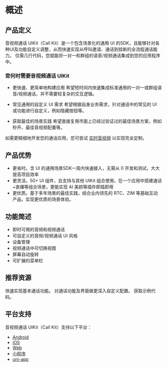 # 概述

## 产品定义

音视频通话 UIKit（Call Kit）是一个包含场景化的通用 UI 的SDK，且能够针对各种UI及功能自定义调整，从而快速实现从呼叫邀请、通话到挂断的全流程通话能力。
仅需几行代码，您就能将一对一和群组的语音/视频通话集成到您的应用程序中。


### 您何时需要音视频通话 UIKit

- 更快速、更简单地构建应用
希望短时间内快速集成标准通用的一对一或群组语音/视频通话，并不需要较复杂的交互逻辑。

- 常见通用的自定义 UI 需求
希望根据自身业务需求，针对通话中的常见的 UI 或功能进行自定义，例如隐藏按钮等。

- 获取最佳的场景实践
希望直接复用市面上已经过验证过的最佳场景方案，例如秒开、最佳音视频配置等。

如需更精细地开发您的通话应用，您可尝试 [实时音视频](https://doc-zh.zego.im/article/overview?key=ExpressVideoSDK&platform=uni-app&language=javascript) 以实现完全定制。

## 产品优势
- 更省时。含 UI 的通用场景SDK一周内快速接入，无需从 0 开发和测试，大大提高项目效率
- 更灵活。50+ UI 组件，且支持与其他 UIKit 组合使用，在一个应用中搭建通话+直播等组合场景，更能实现 AI 美颜等插件即插即用
- 更优质。基于多年场景的最佳实践，结合业内领先的 RTC、ZIM 等基础互动产品，实现更优质的场景体验。

## 功能简述

- 即时可用的音频和视频通话
- 可自定义的音频/视频通话 UI 风格
- 设备管理
- 视频通话中可切换视图
- 屏幕自动旋转
- 可扩展的菜单栏


## 推荐资源

<CardGroup cols={2}>
<Card title="快速开始" href="/callkit-uniapp/quick-start">
快速实现基本通话功能。
</Card>
<Card title="自定义通话"  href="/callkit-uniapp/calling-config/overview">
对通话功能及界面做更深入自定义配置。
</Card>
<Card title="示例代码"  href="https://github.com/ZEGOCLOUD/zego_uikit_prebuilt_call_uniapp" target="_blank">
获取示例代码。
</Card>
</CardGroup>

## 平台支持

音视频通话 UIKit（Call Kit）支持以下平台：

- [Android](https://doc-zh.zego.im/callkit-android/overview)
- [iOS](https://doc-zh.zego.im/callkit-ios/overview) 
- [Web](https://doc-zh.zego.im/callkit-web/overview)
- [小程序](https://doc-zh.zego.im/callkit-miniprogram/overview)
- [uni-app](https://doc-zh.zego.im/callkit-uniapp/overview)